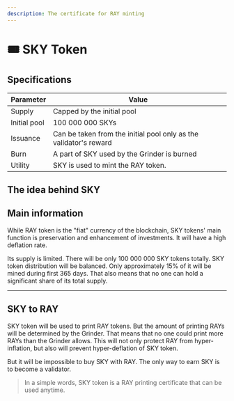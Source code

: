 ```yaml
---
description: The certificate for RAY minting
---
```


# 🎟 SKY Token

## Specifications

| Parameter    | Value                                                             |
| ------------ | ----------------------------------------------------------------- |
| Supply       | Capped by the initial pool                                        |
| Initial pool | 100 000 000 SKYs                                                  |
| Issuance     | Can be taken from the initial pool only as the validator's reward |
| Burn         | A part of SKY used by the Grinder is burned                       |
| Utility      | SKY is used to mint the RAY token.                                |

## The idea behind SKY



## Main information

While RAY token is the "fiat" currency of the blockchain, SKY tokens' main function is preservation and enhancement of investments. It will have a high deflation rate.

Its supply is limited. There will be only 100 000 000 SKY tokens totally. SKY token distribution will be balanced. Only approximately 15% of it will be mined during first 365 days. That also means that no one can hold a significant share of its total supply.



***

## SKY to RAY

SKY token will be used to print RAY tokens. But the amount of printing RAYs will be determined by the Grinder. That means that no one could print more RAYs than the Grinder allows. This will not only protect RAY from hyper-inflation, but also will prevent hyper-deflation of SKY token.

But it will be impossible to buy SKY with RAY. The only way to earn SKY is to become a validator.

> In a simple words, SKY token is a RAY printing certificate that can be used anytime.
